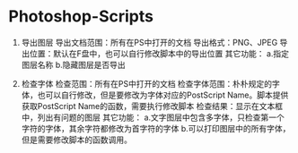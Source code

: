 # Photoshop-Scripts
1. 导出图层
导出文档范围：所有在PS中打开的文档
导出格式：PNG、JPEG
导出位置：默认在F盘中，也可以自行修改脚本中的导出位置
其它功能：
    a.指定图层名称
    b.隐藏图层是否导出

3. 检查字体
检查范围：所有在PS中打开的文档
检查字体范围：朴朴规定的字体，也可以自行修改，但是要修改为字体对应的PostScript Name。脚本提供获取PostScript Name的函数，需要执行修改脚本 
检查结果：显示在文本框中，列出有问题的图层
其它功能：
    a.文字图层中包含多字体，只检查第一个字符的字体，其余字符都修改为首字符的字体
    b.可以打印图层中的所有字体，但是需要修改脚本的函数调用。
